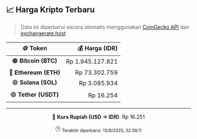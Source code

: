 

<!-- HARGA_KRIPTO -->
## 📈 Harga Kripto Terbaru

> Data ini diperbarui secara otomatis menggunakan [CoinGecko API](https://www.coingecko.com/) dan [exchangerate.host](https://exchangerate.host/)

<div align="center">

| 🪙 Token | 💰 Harga (IDR) |
|:------:|---------------:|
| 🟠 **Bitcoin (BTC)**   | Rp 1.945.127.821 |
| 🔵 **Ethereum (ETH)**  | Rp 73.302.759 |
| 🟣 **Solana (SOL)**    | Rp 3.085.934 |
| 🟢 **Tether (USDT)**   | Rp 16.254 |

---

💱 **Kurs Rupiah (USD → IDR)**: Rp 16.251

🕒 <sub>Terakhir diperbarui: 13/8/2025, 02.58.11</sub>

</div>
<!-- /HARGA_KRIPTO -->